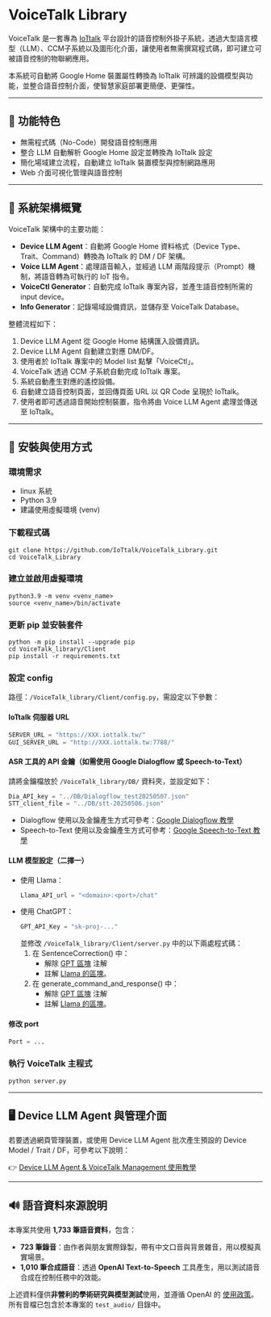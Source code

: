 # VoiceTalk Library

VoiceTalk 是一套專為 [IoTtalk](https://github.com/IoTtalk/IoTtalk-py) 平台設計的語音控制外掛子系統，透過大型語言模型（LLM）、CCM子系統以及圖形化介面，讓使用者無需撰寫程式碼，即可建立可被語音控制的物聯網應用。 

本系統可自動將 Google Home 裝置屬性轉換為 IoTtalk 可辨識的設備模型與功能，並整合語音控制介面，使智慧家庭部署更簡便、更彈性。

---

## 🔧 功能特色

- 無需程式碼（No-Code）開發語音控制應用
- 整合 LLM 自動解析 Google Home 設定並轉換為 IoTtalk 設定
- 簡化場域建立流程，自動建立 IoTtalk 裝置模型與控制網路應用
- Web 介面可視化管理與語音控制

---

## 📐 系統架構概覽

VoiceTalk 架構中的主要功能：

- **Device LLM Agent**：自動將 Google Home 資料格式（Device Type、Trait、Command）轉換為 IoTtalk 的 DM / DF 架構。
- **Voice LLM Agent**：處理語音輸入，並經過 LLM 兩階段提示（Prompt）機制，將語音轉為可執行的 IoT 指令。
- **VoiceCtl Generator**：自動完成 IoTtalk 專案內容，並產生語音控制所需的 input device。
- **Info Generator**：記錄場域設備資訊，並儲存至 VoiceTalk Database。

整體流程如下：
1. Device LLM Agent 從 Google Home 結構匯入設備資訊。
2. Device LLM Agent 自動建立對應 DM/DF。
3. 使用者於 IoTtalk 專案中的 Model list 點擊「VoiceCtl」。
4. VoiceTalk 透過 CCM 子系統自動完成 IoTtalk 專案。
5. 系統自動產生對應的遙控設備。
6. 自動建立語音控制頁面，並回傳頁面 URL 以 QR Code 呈現於 IoTtalk。
7. 使用者即可透過語音開始控制裝置，指令將由 Voice LLM Agent 處理並傳送至 IoTtalk。

---

## 🧰 安裝與使用方式

### 環境需求

- linux 系統
- Python 3.9
- 建議使用虛擬環境 (venv)


### 下載程式碼

```bash=
git clone https://github.com/IoTtalk/VoiceTalk_Library.git
cd VoiceTalk_Library
```

### 建立並啟用虛擬環境

```bash=
python3.9 -m venv <venv_name>
source <venv_name>/bin/activate
```

### 更新 pip 並安裝套件

```bash=
python -m pip install --upgrade pip
cd VoiceTalk_library/Client
pip install -r requirements.txt
```

### 設定 config

路徑：`/VoiceTalk_library/Client/config.py`，需設定以下參數：

#### IoTtalk 伺服器 URL

```python
SERVER_URL = "https://XXX.iottalk.tw/"
GUI_SERVER_URL = "http://XXX.iottalk.tw:7788/"
```

#### ASR 工具的 API 金鑰（如需使用 Google Dialogflow 或 Speech-to-Text）
請將金鑰檔放於 `/VoiceTalk_library/DB/` 資料夾，並設定如下：
```python
Dia_API_key = "../DB/Dialogflow_test20250507.json"
STT_client_file = "../DB/stt-20250506.json"
```

- Dialogflow 使用以及金鑰產生方式可參考：[Google Dialogflow 教學](https://hackmd.io/@kiriku0825/rJp3vwdbgl)
- Speech-to-Text 使用以及金鑰產生方式可參考：[Google Speech-to-Text 教學](https://hackmd.io/@kiriku0825/ryd5SDuWlx)


#### LLM 模型設定（二擇一）
- 使用 Llama：
    ```python
    Llama_API_url = "<domain>:<port>/chat"
    ```
- 使用 ChatGPT：
    ```python
    GPT_API_Key = "sk-proj-..."
    ```
    並修改 `/VoiceTalk_library/Client/server.py` 中的以下兩處程式碼：
    1. 在 SentenceCorrection() 中：
        - 解除 [GPT 區塊](https://github.com/IoTtalk/VoiceTalk_Library/blob/f3007a5f014ba476542d88b1043148db46d7c72e/VoiceTalk_library/Client/server.py#L433~L434) 注解
        - 註解 [Llama 的區塊](https://github.com/IoTtalk/VoiceTalk_Library/blob/f3007a5f014ba476542d88b1043148db46d7c72e/VoiceTalk_library/Client/server.py#L437~L438)。
    2. 在 generate_command_and_response() 中：
        - 解除 [GPT 區塊](https://github.com/IoTtalk/VoiceTalk_Library/blob/f3007a5f014ba476542d88b1043148db46d7c72e/VoiceTalk_library/Client/server.py#L274~L275) 注解
        - 註解 [Llama 的區塊](https://github.com/IoTtalk/VoiceTalk_Library/blob/f3007a5f014ba476542d88b1043148db46d7c72e/VoiceTalk_library/Client/server.py#L279)。
    
#### 修改 port
```python
Port = ...
```

### 執行 VoiceTalk 主程式

```bash
python server.py
```
---

## 🖥️ Device LLM Agent 與管理介面

若要透過網頁管理裝置，或使用 Device LLM Agent 批次產生預設的 Device Model / Trait / DF，可參考以下說明：

👉 [Device LLM Agent & VoiceTalk Management 使用教學](https://hackmd.io/@claireshen/S1d9EOKbgx)

---

## 🔊 語音資料來源說明

本專案共使用 **1,733 筆語音資料**，包含：

- **723 筆錄音**：由作者與朋友實際錄製，帶有中文口音與背景雜音，用以模擬真實場景。
- **1,010 筆合成語音**：透過 **OpenAI Text-to-Speech** 工具產生，用以測試語音合成在控制任務中的效能。

上述資料僅供**非營利的學術研究與模型測試**使用，並遵循 OpenAI 的 [使用政策](https://openai.com/policies/terms-of-use)。所有音檔已包含於本專案的 `test_audio/` 目錄中。